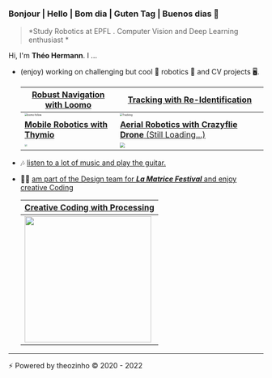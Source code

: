 
### Bonjour | Hello | Bom dia | Guten Tag | Buenos dias 👋

> *Study Robotics at EPFL  . Computer Vision and Deep Learning enthusiast *

Hi, I'm **Théo Hermann**. I ...

- (enjoy) working on challenging but cool :robot: robotics 🤖 and CV projects 🖥️. 

  | [**Robust Navigation with Loomo**]() | [**Tracking with Re-Identification**](https://github.com/theoh-io/Single-Person-Tracking-Benchmark) |
  | ------------------------------------------------------------ | ------------------------------------------------------------ |
  | <img src="./gif/loomo.gif" alt="loomo follow" style="zoom: 30%;" /> | <img src="./gif/BlurBody.gif" alt="Tracking" style="zoom: 30%;" /> |
  | [**Mobile Robotics with Thymio**](https://github.com/theoh-io/EPFL_MobileRobotics_2021) |  [**Aerial Robotics with Crazyflie Drone** (Still Loading...)](https://github.com/theoh-io/Aerial-Robotics)|
  | <img src="./gif/thymio.gif" style="zoom: 30%;" />     | <img src="./gif/drone.gif" style="zoom: 60%;" />          |



- 🎶 <u>listen to a lot of music and play the guitar.</u>

- 🧑‍🎨 <u>am part of the Design team for [***La Matrice Festival***](https://lamatricefestival.ch/) and enjoy creative Coding </u>

  | [**Creative Coding with Processing**]() |
  | ------------------------------------------------------------ |
  | <img src="./gif/Logo.gif" width="250"/> |
  
------

⚡️ Powered by theozinho © 2020 - 2022
